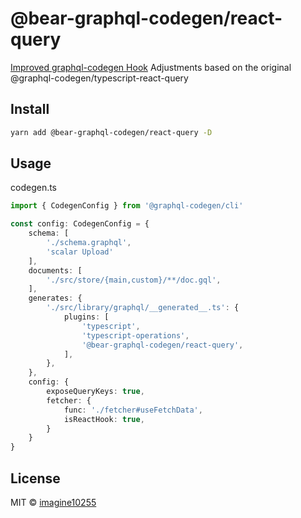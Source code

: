 # @bear-graphql-codegen/react-query

[Improved graphql-codegen Hook](https://medium.com/@imaginechiu/improved-graphql-codegen-hook-4606cee4c29c)
Adjustments based on the original @graphql-codegen/typescript-react-query

## Install

```bash
yarn add @bear-graphql-codegen/react-query -D
```


## Usage

codegen.ts

```typescript
import { CodegenConfig } from '@graphql-codegen/cli'

const config: CodegenConfig = {
    schema: [
        './schema.graphql',
        'scalar Upload'
    ],
    documents: [
        './src/store/{main,custom}/**/doc.gql',
    ],
    generates: {
        './src/library/graphql/__generated__.ts': {
            plugins: [
                'typescript',
                'typescript-operations',
                '@bear-graphql-codegen/react-query',
            ],
        },
    },
    config: {
        exposeQueryKeys: true,
        fetcher: {
            func: './fetcher#useFetchData',
            isReactHook: true,
        }
    }
}
```



## License

MIT © [imagine10255](https://github.com/imagine10255)

